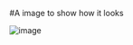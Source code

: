 #A image to show how it looks

![image](https://github.com/user-attachments/assets/af4dfb3f-b336-4bb6-8e56-7644925db048)
